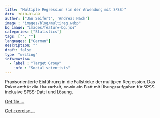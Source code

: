 ```yaml
---
title: "Multiple Regression (in der Anwendung mit SPSS)"
date: 2010-01-08
author: ["Jan Seifert", "Andreas Nack"]
image : "images/blog/multireg.webp"
bg_image: "images/feature-bg.jpg"
categories: ["Statistics"]
tags: ["", ""]
languages: ["German"]
description: ""
draft: false
type: "writing"
information:
  - label : "Target Group"
    info : "Social scientists"
---
```


Praxisorientierte Einführung in die Fallstricke der multiplen Regression. Das Paket enthält die Hausarbeit, sowie ein Blatt mit Übungsaufgaben für SPSS inclusive SPSS-Datei und Lösung.

<a class="btn btn-main" href="/download/MultipleRegression.pdf">Get file ...</a>

<a class="btn" href="/download/MultipleRegressionÜbung.zip">Get exercise ...</a>

